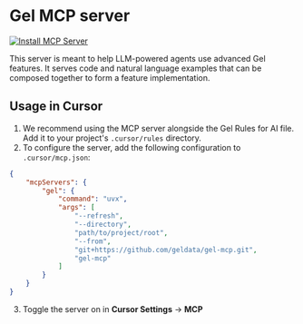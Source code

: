 # Gel MCP server

[![Install MCP Server](https://cursor.com/deeplink/mcp-install-dark.svg)](https://cursor.com/install-mcp?name=gel&config=eyJjb21tYW5kIjoidXZ4IC0tcmVmcmVzaCAtLWZyb20gZ2l0K2h0dHBzOi8vZ2l0aHViLmNvbS9nZWxkYXRhL2dlbC1tY3AuZ2l0IGdlbC1tY3AgLS1hZGQtY3Vyc29yLXJ1bGVzIn0%3D)

This server is meant to help LLM-powered agents use advanced Gel features. 
It serves code and natural language examples that can be composed together to form a feature implementation.

## Usage in Cursor

1. We recommend using the MCP server alongside the Gel Rules for AI file. Add it to your project's `.cursor/rules` directory.
2. To configure the server, add the following configuration to `.cursor/mcp.json`:

```json
{
    "mcpServers": {
        "gel": {
            "command": "uvx",
            "args": [
                "--refresh",
                "--directory",
                "path/to/project/root",
                "--from",
                "git+https://github.com/geldata/gel-mcp.git",
                "gel-mcp"
            ]
        }
    }
}
```

3. Toggle the server on in **Cursor Settings** -> **MCP**
